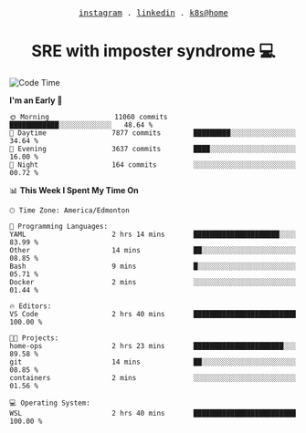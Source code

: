 <p align="center">
  <samp>
    <a href="https://www.instagram.com/lildrunkensmurf/">instagram</a> .
    <a href="https://www.linkedin.com/in/joryirving/">linkedin</a> .
    <a href="https://github.com/joryirving/home-ops">k8s@home</a>
  </samp>
</p>

<h1 align="center">
  SRE with imposter syndrome 💻
</h1>

<!--START_SECTION:waka-->
![Code Time](http://img.shields.io/badge/Code%20Time-176%20hrs%2054%20mins-blue)

**I'm an Early 🐤** 

```text
🌞 Morning                11060 commits       ████████████░░░░░░░░░░░░░   48.64 % 
🌆 Daytime                7877 commits        █████████░░░░░░░░░░░░░░░░   34.64 % 
🌃 Evening                3637 commits        ████░░░░░░░░░░░░░░░░░░░░░   16.00 % 
🌙 Night                  164 commits         ░░░░░░░░░░░░░░░░░░░░░░░░░   00.72 % 
```


📊 **This Week I Spent My Time On** 

```text
🕑︎ Time Zone: America/Edmonton

💬 Programming Languages: 
YAML                     2 hrs 14 mins       █████████████████████░░░░   83.99 % 
Other                    14 mins             ██░░░░░░░░░░░░░░░░░░░░░░░   08.85 % 
Bash                     9 mins              █░░░░░░░░░░░░░░░░░░░░░░░░   05.71 % 
Docker                   2 mins              ░░░░░░░░░░░░░░░░░░░░░░░░░   01.44 % 

🔥 Editors: 
VS Code                  2 hrs 40 mins       █████████████████████████   100.00 % 

🐱‍💻 Projects: 
home-ops                 2 hrs 23 mins       ██████████████████████░░░   89.58 % 
git                      14 mins             ██░░░░░░░░░░░░░░░░░░░░░░░   08.85 % 
containers               2 mins              ░░░░░░░░░░░░░░░░░░░░░░░░░   01.56 % 

💻 Operating System: 
WSL                      2 hrs 40 mins       █████████████████████████   100.00 % 
```


<!--END_SECTION:waka-->
